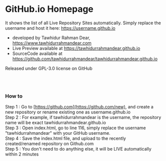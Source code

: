 # GitHub.io Homepage <br>
It shows the list of all Live Repository Sites automatically. Simply replace the username and host it here: https://username.github.io <br>

* developed by Tawhidur Rahman Dear, https://www.tawhidurrahmandear.com <br>
* Live Preview available at https://tawhidurrahmandear.github.io <br>
* SourceCode available at https://github.com/tawhidurrahmandear/tawhidurrahmandear.github.io <br>

Released under GPL-3.0 license on GitHub 

<br>
<br>

### How to
Step 1 : Go to [https://github.com](https://github.com/new), and create a new repository or rename existing one as username.github.io <br>
Step 2 : For example, if tawhidurrahmandear is the username, the repository name will be exact tawhidurrahmandear.github.io <br>
Step 3 : Open index.html, go to line 116, simply replace the username "tawhidurrahmandear" with your GitHub username. <br>
Step 4 : Save the index.html file, and upload to the recently created/renamed repository on Github.com <br>
Step 5 : You don't need to do anything else, it will be LIVE automatically within 2 minutes
